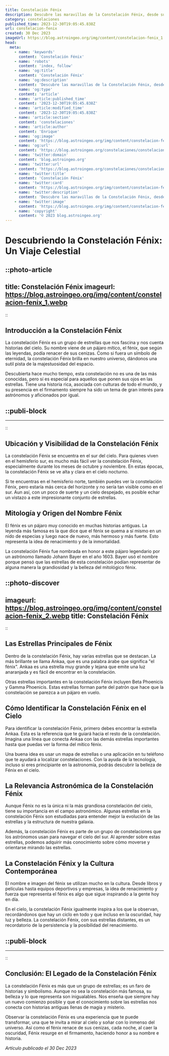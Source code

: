 ```yaml
---
title: Constelación Fénix
description: Descubre las maravillas de la Constelación Fénix, desde sus estrellas más brillantes hasta su mitología celeste. ¡Explora el universo con nosotros!
category: constelaciones
published_time: 2023-12-30T19:05:45.838Z
url: constelacion-fenix
created: 30 Dec 2023
imageUrl: https://blog.astroingeo.org/img/content/constelacion-fenix_1.webp
head:
  meta:
    - name: 'keywords'
      content: 'Constelación Fénix'
    - name: 'robots'
      content: 'index, follow'
    - name: 'og:title'
      content: 'Constelación Fénix'
    - name: 'og:description'
      content: 'Descubre las maravillas de la Constelación Fénix, desde sus estrellas más brillantes hasta su mitología celeste. ¡Explora el universo con nosotros!'
    - name: 'og:type'
      content: 'article'
    - name: 'article:published_time'
      content: '2023-12-30T19:05:45.838Z'
    - name: 'article:modified_time'
      content: '2023-12-30T19:05:45.838Z'
    - name: 'article:section'
      content: 'constelaciones'
    - name: 'article:author'
      content: 'Enrique'
    - name: 'og:image'
      content: 'https://blog.astroingeo.org/img/content/constelacion-fenix_1.webp'
    - name: 'og:url'
      content: 'https://blog.astroingeo.org/constelaciones/constelacion-fenix'
    - name: 'twitter:domain'
      content: 'blog.astroingeo.org'
    - name: 'twitter:url'
      content: 'https://blog.astroingeo.org/constelaciones/constelacion-fenix'
    - name: 'twitter:title'
      content: 'Constelación Fénix'
    - name: 'twitter:card'
      content: 'https://blog.astroingeo.org/img/content/constelacion-fenix_1.webp'
    - name: 'twitter:description'
      content: 'Descubre las maravillas de la Constelación Fénix, desde sus estrellas más brillantes hasta su mitología celeste. ¡Explora el universo con nosotros!'
    - name: 'twitter:image'
      content: 'https://blog.astroingeo.org/img/content/constelacion-fenix_1.webp'
    - name: 'copyright'
      content: '© 2023 blog.astroingeo.org'
---
```

# Descubriendo la Constelación Fénix: Un Viaje Celestial

::photo-article
---
title: Constelación Fénix
imageurl: https://blog.astroingeo.org/img/content/constelacion-fenix_1.webp
---
::

## Introducción a la Constelación Fénix

La constelación Fénix es un grupo de estrellas que nos fascina y nos cuenta historias del cielo. Su nombre viene de un pájaro mítico, el fénix, que según las leyendas, podía renacer de sus cenizas. Como si fuera un símbolo de eternidad, la constelación Fénix brilla en nuestro universo, dándonos una sutil pista de la majestuosidad del espacio.

Descubierta hace mucho tiempo, esta constelación no es una de las más conocidas, pero sí es especial para aquellos que ponen sus ojos en las estrellas. Tiene una historia rica, asociada con culturas de todo el mundo, y su presencia en el firmamento siempre ha sido un tema de gran interés para astrónomos y aficionados por igual.

::publi-block
---
---
::

## Ubicación y Visibilidad de la Constelación Fénix

La constelación Fénix se encuentra en el sur del cielo. Para quienes viven en el hemisferio sur, es mucho más fácil ver la constelación Fénix, especialmente durante los meses de octubre y noviembre. En estas épocas, la constelación Fénix se ve alta y clara en el cielo nocturno.

Si te encuentras en el hemisferio norte, también puedes ver la constelación Fénix, pero estaría más cerca del horizonte y no sería tan visible como en el sur. Aun así, con un poco de suerte y un cielo despejado, es posible echar un vistazo a este impresionante conjunto de estrellas.

## Mitología y Origen del Nombre Fénix

El fénix es un pájaro muy conocido en muchas historias antiguas. La leyenda más famosa es la que dice que el fénix se quema a sí mismo en un nido de especias y luego nace de nuevo, más hermoso y más fuerte. Esto representa la idea de renacimiento y de la inmortalidad.

La constelación Fénix fue nombrada en honor a este pájaro legendario por un astrónomo llamado Johann Bayer en el año 1603. Bayer usó el nombre porque pensó que las estrellas de esta constelación podían representar de alguna manera la grandiosidad y la belleza del mitológico fénix.


::photo-discover
---
imageurl: https://blog.astroingeo.org/img/content/constelacion-fenix_2.webp
title: Constelación Fénix
---
::

## Las Estrellas Principales de Fénix

Dentro de la constelación Fénix, hay varias estrellas que se destacan. La más brillante se llama Ankaa, que es una palabra árabe que significa "el fénix". Ankaa es una estrella muy grande y lejana que emite una luz anaranjada y es fácil de encontrar en la constelación.

Otras estrellas importantes en la constelación Fénix incluyen Beta Phoenicis y Gamma Phoenicis. Estas estrellas forman parte del patrón que hace que la constelación se parezca a un pájaro en vuelo.

## Cómo Identificar la Constelación Fénix en el Cielo

Para identificar la constelación Fénix, primero debes encontrar la estrella Ankaa. Esta es la referencia que te guiará hacia el resto de la constelación. Imagina una línea que conecta Ankaa con las demás estrellas importantes hasta que puedas ver la forma del mítico fénix.

Una buena idea es usar un mapa de estrellas o una aplicación en tu teléfono que te ayudará a localizar constelaciones. Con la ayuda de la tecnología, incluso si eres principiante en la astronomía, podrás descubrir la belleza de Fénix en el cielo.

## La Relevancia Astronómica de la Constelación Fénix

Aunque Fénix no es la única ni la más grandiosa constelación del cielo, tiene su importancia en el campo astronómico. Algunas estrellas en la constelación Fénix son estudiadas para entender mejor la evolución de las estrellas y la estructura de nuestra galaxia.

Además, la constelación Fénix es parte de un grupo de constelaciones que los astrónomos usan para navegar el cielo del sur. Al aprender sobre estas estrellas, podemos adquirir más conocimiento sobre cómo moverse y orientarse mirando las estrellas.

## La Constelación Fénix y la Cultura Contemporánea

El nombre e imagen del fénix se utilizan mucho en la cultura. Desde libros y películas hasta equipos deportivos y empresas, la idea de renacimiento y fuerza que representa el fénix es algo que sigue inspirando a la gente hoy en día.

En el cielo, la constelación Fénix igualmente inspira a los que la observan, recordándonos que hay un ciclo en todo y que incluso en la oscuridad, hay luz y belleza. La constelación Fénix, con sus estrellas distantes, es un recordatorio de la persistencia y la posibilidad del renacimiento.

::publi-block
---
---
::

## Conclusión: El Legado de la Constelación Fénix

La constelación Fénix es más que un grupo de estrellas; es un faro de historias y simbolismo. Aunque no sea la constelación más famosa, su belleza y lo que representa son inigualables. Nos enseña que siempre hay un nuevo comienzo posible y que el conocimiento sobre las estrellas nos conecta con historias antiguas llenas de magia y misterio.

Observar la constelación Fénix es una experiencia que te puede transformar, una que te invita a mirar al cielo y soñar con lo inmenso del universo. Así como el fénix renace de sus cenizas, cada noche, al caer la oscuridad, Fénix resurge en el firmamento, haciendo honor a su nombre e historia.

_Artículo publicado el 30 Dec 2023_